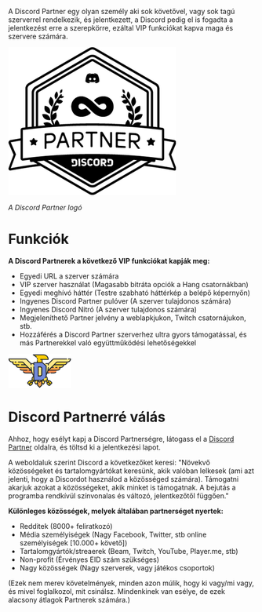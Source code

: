 <!-- TITLE: [HU] Partner -->

A Discord Partner egy olyan személy aki sok követővel, vagy sok tagú szerverrel rendelkezik, és jelentkezett, a Discord pedig el is fogadta a jelentkezést erre a szerepkörre, ezáltal VIP funkciókat kapva maga és szervere számára.

![Partnerlogo](/uploads/partner/partnerlogo.png "Partnerlogó")

*A Discord Partner logó*

# Funkciók
**A Discord Partnerek a következő VIP funkciókat kapják meg:**
* Egyedi URL a szerver számára
* VIP szerver használat (Magasabb bitráta opciók a Hang csatornákban)
* Egyedi meghívó háttér (Testre szabható háttérkép a belépő képernyőn)
* Ingyenes Discord Partner pulóver (A szerver tulajdonos számára)
* Ingyenes Discord Nitró (A szerver tulajdonos számára)
* Megjeleníthető Partner jelvény a weblapkjukon, Twitch csatornájukon, stb.
* Hozzáférés a Discord Partner szerverhez ultra gyors támogatással, és más Partnerekkel való együttműködési lehetőségekkel

![Njjbheg](/uploads/partner/njjbheg.png "Njjbheg")

# Discord Partnerré válás
Ahhoz, hogy esélyt kapj a Discord Partnerségre, látogass el a [Discord Partner](http://discordapp.com/partners) oldalra, és töltsd ki a jelentkezési lapot.

A weboldaluk szerint Discord a következőket keresi: "Növekvő közösségeket és tartalomgyártókat keresünk, akik valóban lelkesek (ami azt jelenti, hogy a Discordot használod a közösséged számára). Támogatni akarjuk azokat a közösségeket, akik minket is támogatnak. A bejutás a programba rendkívül színvonalas és változó, jelentkezőtől függően."

**Különleges közösségek, melyek általában partnerséget nyertek:**
* Redditek (8000+ feliratkozó)
* Média személyiségek (Nagy Facebook, Twitter, stb online személyiségek [10.000+ követő])
* Tartalomgyártók/streaerek (Beam, Twitch, YouTube, Player.me, stb)
* Non-profit (Érvényes EID szám szükséges)
* Nagy közösségek (Nagy szerverek, vagy játékos csoportok)

(Ezek nem merev követelmények, minden azon múlik, hogy ki vagy/mi vagy, és mivel foglalkozol, mit csinálsz. Mindenkinek van esélye, de ezek alacsony átlagok Partnerek számára.)